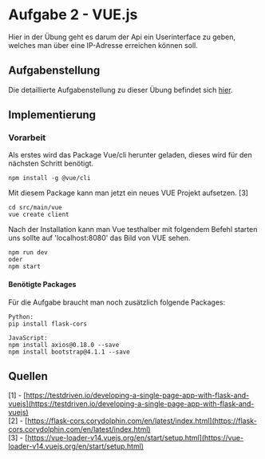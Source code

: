 # Aufgabe 2 - VUE.js
Hier in der Übung geht es darum der Api ein Userinterface zu geben, welches man über eine IP-Adresse erreichen können soll.

## Aufgabenstellung
Die detaillierte Aufgabenstellung zu dieser Übung befindet sich [hier](TODO2.md).

## Implementierung
### Vorarbeit
Als erstes wird das Package Vue/cli herunter geladen, dieses wird für den nächsten Schritt benötigt.  

    npm install -g @vue/cli
Mit diesem Package kann man jetzt ein neues VUE Projekt aufsetzen. [3]

    cd src/main/vue
    vue create client
Nach der Installation kann man Vue testhalber mit folgendem Befehl starten uns sollte auf 'localhost:8080' das Bild von VUE sehen.  

    npm run dev
    oder
    npm start

#### Benötigte Packages
Für die Aufgabe braucht man noch zusätzlich folgende Packages:  

    Python:
    pip install flask-cors

    JavaScript:
    npm install axios@0.18.0 --save
    npm install bootstrap@4.1.1 --save
## Quellen
[1] - [https://testdriven.io/developing-a-single-page-app-with-flask-and-vuejs](https://testdriven.io/developing-a-single-page-app-with-flask-and-vuejs)  
[2] - [https://flask-cors.corydolphin.com/en/latest/index.html](https://flask-cors.corydolphin.com/en/latest/index.html)  
[3] - [https://vue-loader-v14.vuejs.org/en/start/setup.html](https://vue-loader-v14.vuejs.org/en/start/setup.html)  